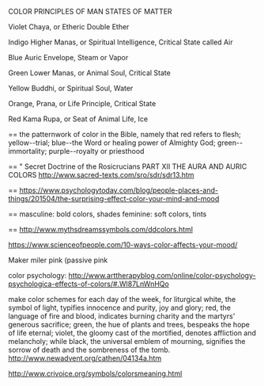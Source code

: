 COLOR PRINCIPLES OF MAN STATES OF MATTER

Violet Chaya, or Etheric Double Ether

Indigo Higher Manas, or Spiritual Intelligence, Critical State called Air

Blue Auric Envelope,  Steam or Vapor

Green Lower Manas, or Animal Soul, Critical State

Yellow Buddhi, or Spiritual Soul, Water

Orange,  Prana, or Life Principle, Critical State

Red Kama Rupa, or Seat of Animal Life, Ice

==
the patternwork of color in the Bible, namely that red refers to
flesh; yellow--trial; blue--the Word or healing power of Almighty
God; green--immortality; purple--royalty or priesthood

==
" Secret Doctrine of the Rosicrucians 
PART XII
THE AURA AND AURIC COLORS
http://www.sacred-texts.com/sro/sdr/sdr13.htm

==
https://www.psychologytoday.com/blog/people-places-and-things/201504/the-surprising-effect-color-your-mind-and-mood

==
masculine: bold colors, shades
feminine: soft colors, tints

==
http://www.mythsdreamssymbols.com/ddcolors.html

https://www.scienceofpeople.com/10-ways-color-affects-your-mood/

Maker miler pink (passive pink

color psychology:
http://www.arttherapyblog.com/online/color-psychology-psychologica-effects-of-colors/#.Wl87LnWnHQo

make color schemes for each day of the week,
for liturgical 
white, the symbol of light, typifies innocence and purity, joy and
glory; red, the language of fire and blood, indicates burning charity
and the martyrs' generous sacrifice; green, the hue of plants and
trees, bespeaks the hope of life eternal; violet, the gloomy cast of
the mortified, denotes affliction and melancholy; while black, the
universal emblem of mourning, signifies the sorrow of death and the
sombreness of the tomb.
http://www.newadvent.org/cathen/04134a.htm

http://www.crivoice.org/symbols/colorsmeaning.html


